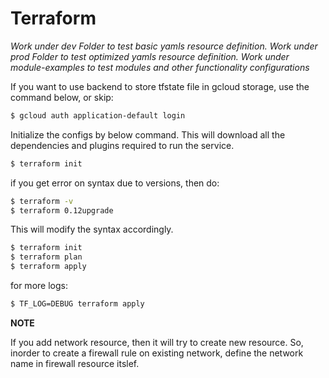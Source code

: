 # Terraform

*Work under dev Folder to test basic yamls resource definition.*
*Work under prod Folder to test optimized yamls resource definition.*
*Work under module-examples to test modules and other functionality configurations*

If you want to use backend to store tfstate file in gcloud storage, use the command below, or skip:
```bash
$ gcloud auth application-default login
```
Initialize the configs by below command. This will download all the dependencies and plugins required to run the service.

```bash
$ terraform init 
```
if you get error on syntax due to versions, then do:
```bash
$ terraform -v
$ terraform 0.12upgrade
```
This will modify the syntax accordingly.

```bash
$ terraform init
$ terraform plan
$ terraform apply
```

for more logs: 
```bash
$ TF_LOG=DEBUG terraform apply
```

**NOTE**

If you add network resource, then it will try to create new resource. So, inorder to create a firewall rule on existing network,
define the network name in firewall resource itslef.
